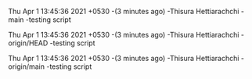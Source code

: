 Thu Apr 1 13:45:36 2021 +0530
-(3 minutes ago)
-Thisura Hettiarachchi
-main
-testing script

Thu Apr 1 13:45:36 2021 +0530
-(3 minutes ago)
-Thisura Hettiarachchi
-origin/HEAD
-testing script

Thu Apr 1 13:45:36 2021 +0530
-(3 minutes ago)
-Thisura Hettiarachchi
-origin/main
-testing script

